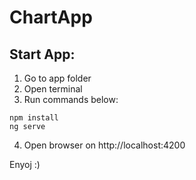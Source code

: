 # ChartApp

## Start App:
1) Go to app folder
2) Open terminal
3) Run commands below: 
```
npm install
ng serve
```
4) Open browser on http://localhost:4200

Enyoj :)
